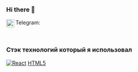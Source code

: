### Hi there 👋

Telegram: 
<a href="https://t.me/lxs_v">
  <img align="left" alt="Alexey Serebryakov| Telegram" width="22px" src="https://upload.wikimedia.org/wikipedia/commons/thumb/5/5c/Telegram_Messenger.png/768px-Telegram_Messenger.png" />
</a>


<br />

### Стэк технологий который я использовал
[![React](https://shields.io/badge/-React-282c34?logo=react&style=for-the-badge)](https://reactjs.org/)
[HTML5](https://img.shields.io/badge/HTML5-E34F26?style=for-the-badge&logo=html5&logoColor=white)
